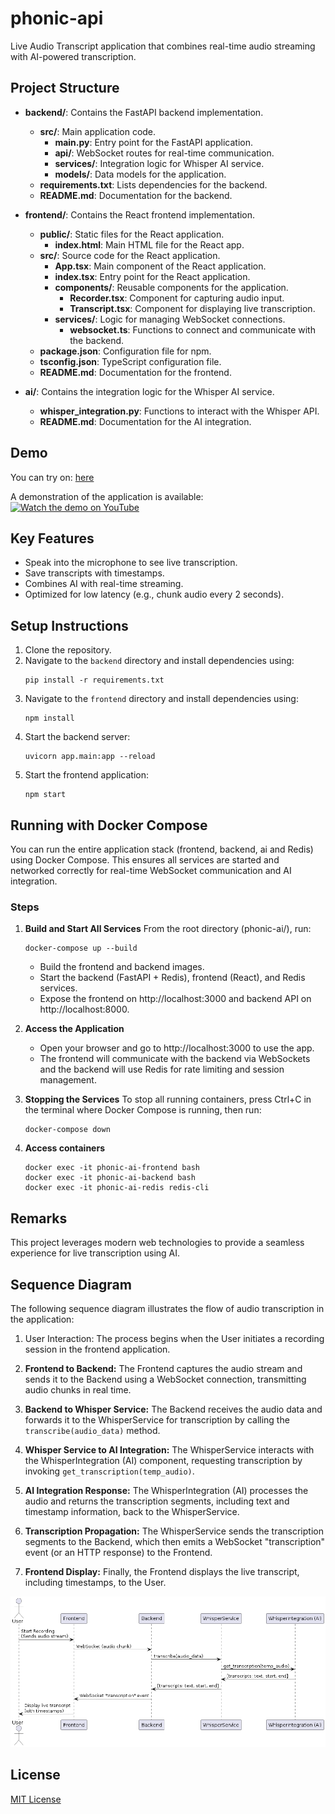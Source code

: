 # phonic-api

Live Audio Transcript application that combines real-time audio streaming with AI-powered transcription.

## Project Structure

- **backend/**: Contains the FastAPI backend implementation.

  - **src/**: Main application code.
    - **main.py**: Entry point for the FastAPI application.
    - **api/**: WebSocket routes for real-time communication.
    - **services/**: Integration logic for Whisper AI service.
    - **models/**: Data models for the application.
  - **requirements.txt**: Lists dependencies for the backend.
  - **README.md**: Documentation for the backend.

- **frontend/**: Contains the React frontend implementation.

  - **public/**: Static files for the React application.
    - **index.html**: Main HTML file for the React app.
  - **src/**: Source code for the React application.
    - **App.tsx**: Main component of the React application.
    - **index.tsx**: Entry point for the React application.
    - **components/**: Reusable components for the application.
      - **Recorder.tsx**: Component for capturing audio input.
      - **Transcript.tsx**: Component for displaying live transcription.
    - **services/**: Logic for managing WebSocket connections.
      - **websocket.ts**: Functions to connect and communicate with the backend.
  - **package.json**: Configuration file for npm.
  - **tsconfig.json**: TypeScript configuration file.
  - **README.md**: Documentation for the frontend.

- **ai/**: Contains the integration logic for the Whisper AI service.

  - **whisper_integration.py**: Functions to interact with the Whisper API.
  - **README.md**: Documentation for the AI integration.

## Demo

You can try on: [here](https://stackedge.dev/portfolio/phonic-ai/)

A demonstration of the application is available:  
[![Watch the demo on YouTube](https://img.youtube.com/vi/GRMIO1wBjo4/0.jpg)](https://youtu.be/GRMIO1wBjo4)

## Key Features

- Speak into the microphone to see live transcription.
- Save transcripts with timestamps.
- Combines AI with real-time streaming.
- Optimized for low latency (e.g., chunk audio every 2 seconds).

## Setup Instructions

1. Clone the repository.
2. Navigate to the `backend` directory and install dependencies using:
   ```
   pip install -r requirements.txt
   ```
3. Navigate to the `frontend` directory and install dependencies using:
   ```
   npm install
   ```
4. Start the backend server:
   ```
   uvicorn app.main:app --reload
   ```
5. Start the frontend application:
   ```
   npm start
   ```

## Running with Docker Compose

You can run the entire application stack (frontend, backend, ai and Redis) using Docker Compose.
This ensures all services are started and networked correctly for real-time WebSocket communication and AI integration.

### Steps

1. **Build and Start All Services**
   From the root directory (phonic-ai/), run:

   ```
   docker-compose up --build
   ```

   - Build the frontend and backend images.
   - Start the backend (FastAPI + Redis), frontend (React), and Redis services.
   - Expose the frontend on http://localhost:3000 and backend API on http://localhost:8000.

2. **Access the Application**

   - Open your browser and go to http://localhost:3000 to use the app.
   - The frontend will communicate with the backend via WebSockets and the backend will use Redis for rate limiting and session management.

3. **Stopping the Services**
   To stop all running containers, press Ctrl+C in the terminal where Docker Compose is running, then run:

   ```
   docker-compose down
   ```

4. **Access containers**

   ```
   docker exec -it phonic-ai-frontend bash
   docker exec -it phonic-ai-backend bash
   docker exec -it phonic-ai-redis redis-cli
   ```

## Remarks

This project leverages modern web technologies to provide a seamless experience for live transcription using AI.

## Sequence Diagram

The following sequence diagram illustrates the flow of audio transcription in the application:

1. User Interaction:
   The process begins when the User initiates a recording session in the frontend application.

2. **Frontend to Backend:**
   The Frontend captures the audio stream and sends it to the Backend using a WebSocket connection, transmitting audio chunks in real time.

3. **Backend to Whisper Service:**
   The Backend receives the audio data and forwards it to the WhisperService for transcription by calling the `transcribe(audio_data)` method.

4. **Whisper Service to AI Integration:**
   The WhisperService interacts with the WhisperIntegration (AI) component, requesting transcription by invoking `get_transcription(temp_audio)`.

5. **AI Integration Response:**
   The WhisperIntegration (AI) processes the audio and returns the transcription segments, including text and timestamp information, back to the WhisperService.

6. **Transcription Propagation:**
   The WhisperService sends the transcription segments to the Backend, which then emits a WebSocket "transcription" event (or an HTTP response) to the Frontend.

7. **Frontend Display:**
   Finally, the Frontend displays the live transcript, including timestamps, to the User.

![Sequence Diagram](docs/sequence_diagram/Sequence%20Diagram.png)

## License

[MIT License](https://opensource.org/license/mit)
